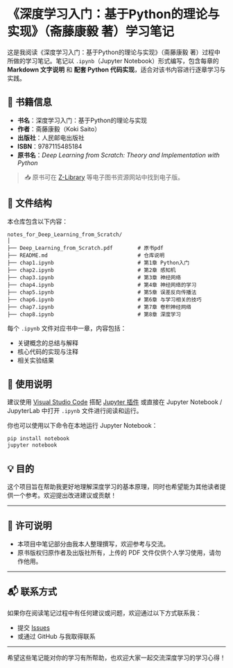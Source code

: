 # 《深度学习入门：基于Python的理论与实现》（斋藤康毅 著）学习笔记

这是我阅读《深度学习入门：基于Python的理论与实现》（斋藤康毅 著）过程中所做的学习笔记。笔记以 `.ipynb`（Jupyter Notebook）形式编写，包含每章的 **Markdown 文字说明** 和 **配套 Python 代码实现**，适合对该书内容进行逐章学习与实践。

## 📘 书籍信息

- **书名**：深度学习入门：基于Python的理论与实现
- **作者**：斋藤康毅（Koki Saito）
- **出版社**：人民邮电出版社
- **ISBN**：9787115485184
- **原书名**：*Deep Learning from Scratch: Theory and Implementation with Python*

> 📥 原书可在 [Z-Library](https://zh.z-library.sk/) 等电子图书资源网站中找到电子版。

## 📁 文件结构

本仓库包含以下内容：

```
notes_for_Deep_Learning_from_Scratch/
│
├── Deep_Learning_from_Scratch.pdf        # 原书pdf
├── README.md                             # 仓库说明
├── chap1.ipynb                           # 第1章 Python入门
├── chap2.ipynb                           # 第2章 感知机
├── chap3.ipynb                           # 第3章 神经网络
├── chap4.ipynb                           # 第4章 神经网络的学习
├── chap5.ipynb                           # 第5章 误差反向传播法
├── chap6.ipynb                           # 第6章 与学习相关的技巧
├── chap7.ipynb                           # 第7章 卷积神经网络
├── chap8.ipynb                           # 第8章 深度学习
```

每个 `.ipynb` 文件对应书中一章，内容包括：

- 关键概念的总结与解释
- 核心代码的实现与注释
- 相关实验结果

## 📌 使用说明

建议使用 [Visual Studio Code](https://code.visualstudio.com/) 搭配 [Jupyter 插件](https://marketplace.visualstudio.com/items?itemName=ms-toolsai.jupyter) 或直接在 Jupyter Notebook / JupyterLab 中打开 `.ipynb` 文件进行阅读和运行。

你也可以使用以下命令在本地运行 Jupyter Notebook：

```bash
pip install notebook
jupyter notebook
```

## 💡 目的

这个项目旨在帮助我更好地理解深度学习的基本原理，同时也希望能为其他读者提供一个参考。欢迎提出改进建议或贡献！

----

## 📄 许可说明

- 本项目中笔记部分由我本人整理撰写，欢迎参考与交流。
- 原书版权归原作者及出版社所有，上传的 PDF 文件仅供个人学习使用，请勿作他用。

---

## 📬 联系方式

如果你在阅读笔记过程中有任何建议或问题，欢迎通过以下方式联系我：

- 提交 [Issues](https://github.com/LYUWEI-CODE/Notes_for_Deep_Learning_from_Scratch/issues)
- 或通过 GitHub 与我取得联系

------

希望这些笔记能对你的学习有所帮助，也欢迎大家一起交流深度学习的学习心得！